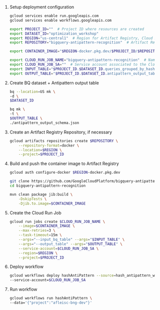 1. Setup deployment configuration

    ``` bash
    gcloud services enable run.googleapis.com
    gcloud services enable workflows.googleapis.com

    export PROJECT_ID=""  # Project ID where resources are created
    export DATASET_ID="optimization_workshop"
    export REGION="us-central1"  # Region for Artifact Registry, Cloud Run and Cloud Scheduler
    export REPOSITORY="bigquery-antipattern-recognition"  # Artifact Registry repository name

    export CONTAINER_IMAGE="$REGION-docker.pkg.dev/$PROJECT_ID/$REPOSITORY/recognizer:0.1.1-SNAPSHOT"

    export CLOUD_RUN_JOB_NAME="bigquery-antipattern-recognition"  # Name for the Cloud Run job
    export CLOUD_RUN_JOB_SA=""  # Service account associated to the Cloud Run job
    export INPUT_TABLE="$PROJECT_ID.$DATASET_ID.queries_grouped_by_hash"
    export OUTPUT_TABLE="$PROJECT_ID.$DATASET_ID.antipattern_output_table"  # Ex: "project.dataset.table" BigQuery output table for the Anti Pattern Detector
    ```
2. Create BQ dataset + Antipattern output table
    ``` bash
    bq --location=US mk \
    -d \
    $DATASET_ID

    bq mk \
    -t \
    $OUTPUT_TABLE \
    ./antipattern_output_schema.json
    ```

2. Create an Artifact Registry Repository, if necessary

    ``` bash
    gcloud artifacts repositories create $REPOSITORY \
        --repository-format=docker \
        --location=$REGION \
        --project=$PROJECT_ID
    ```

3. Build and push the container image to Artifact Registry

    ``` bash
    gcloud auth configure-docker $REGION-docker.pkg.dev

    git clone https://github.com/GoogleCloudPlatform/bigquery-antipattern-recognition.git
    cd bigquery-antipattern-recognition

    mvn clean package jib:build \
        -DskipTests \
        -Djib.to.image=$CONTAINER_IMAGE
    ```

4. Create the Cloud Run Job

    ``` bash
    gcloud run jobs create $CLOUD_RUN_JOB_NAME \
        --image=$CONTAINER_IMAGE \
        --max-retries=3 \
        --task-timeout=15m \
        --args="--input_bq_table" --args="$INPUT_TABLE" \
        --args="--output_table" --args="$OUTPUT_TABLE" \
        --service-account=$CLOUD_RUN_JOB_SA \
        --region=$REGION \
        --project=$PROJECT_ID
    ```

5. Deploy workflow

    ``` bash
    gcloud workflows deploy hashAntiPattern --source=hash_antipattern_workflow.yaml \
    --service-account=$CLOUD_RUN_JOB_SA

    ```

6. Run workflow

    ``` bash
    gcloud workflows run hashAntiPattern \
    --data='{"project":"afleisc-bng-dev"}'
    ```